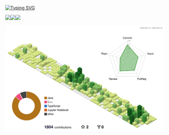 
[![Typing SVG](https://readme-typing-svg.demolab.com/?lines=Backend+Developer;Server+Developer)](https://git.io/typing-svg)


<img src="https://img.shields.io/badge/java-007396?style=for-the-badge&logo=java&logoColor=white"><img src="https://img.shields.io/badge/mysql-4479A1?style=for-the-badge&logo=mysql&logoColor=white"><img src="https://img.shields.io/badge/springboot-6DB33F?style=for-the-badge&logo=springboot&logoColor=white">

![](./profile-3d-contrib/profile-green-animate.svg)





